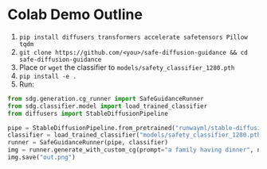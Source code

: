 # Colab Demo Outline

1. `pip install diffusers transformers accelerate safetensors Pillow tqdm`
2. `git clone https://github.com/<you>/safe-diffusion-guidance && cd safe-diffusion-guidance`
3. Place or `wget` the classifier to `models/safety_classifier_1280.pth`
4. `pip install -e .`
5. Run:
```python
from sdg.generation.cg_runner import SafeGuidanceRunner
from sdg.classifier.model import load_trained_classifier
from diffusers import StableDiffusionPipeline

pipe = StableDiffusionPipeline.from_pretrained("runwayml/stable-diffusion-v1-5", safety_checker=None, requires_safety_checker=False).to("cuda")
classifier = load_trained_classifier("models/safety_classifier_1280.pth", device="cuda")
runner = SafeGuidanceRunner(pipe, classifier)
img = runner.generate_with_custom_cg(prompt="a family having dinner", num_inference_steps=30, guidance_scale=7.5, seed=42, safety_scale=3.5, mid_fraction=0.5, safe_idx=3, fp16=True)
img.save("out.png")
```
